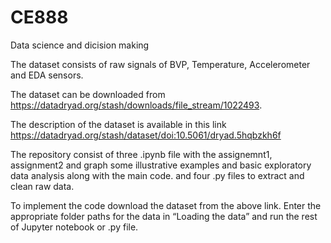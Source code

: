 # CE888
Data science and dicision making

The dataset consists of raw signals of BVP, Temperature, Accelerometer and EDA sensors.

The dataset can be downloaded from https://datadryad.org/stash/downloads/file_stream/1022493.

The description of the dataset is available in this link https://datadryad.org/stash/dataset/doi:10.5061/dryad.5hqbzkh6f

The repository consist of three .ipynb file with the assignemnt1, assignment2 and graph some illustrative examples and basic exploratory data analysis along with the main code. and four .py files to extract and clean raw data.

To implement the code download the dataset from the above link. Enter the appropriate folder paths for the data in “Loading the data” and run the rest of Jupyter notebook or .py file.
